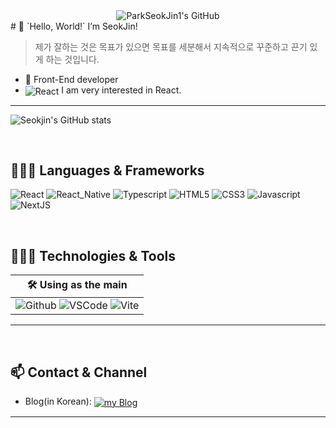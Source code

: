<div align=center> 
  <img align="center" src="https://capsule-render.vercel.app/api?type=waving&color=gradient&height=280&section=header&text=Park%20SeokJin&fontSize=84&customColorList=12,24&desc=Front-End%20Developer&fontAlignY=39&descAlignY=62&animation=fadeIn" alt="ParkSeokJin1's GitHub" />
</div>
# 👋 `Hello, World!` I’m SeokJin!

<br />

> 제가 잘하는 것은 목표가 있으면 목표를 세분해서 지속적으로 꾸준하고 끈기 있게 하는 것입니다.

- 🌱  Front-End developer 
-  <img align="center" src="https://img.shields.io/badge/React-61DAFB?logo=React&logoColor=black&style=flat" alt="React" /> I am very interested in React.

  
---
![Seokjin's GitHub stats](https://github-readme-stats.vercel.app/api?username=ParkSeokJin1&show_icons=true&theme=transparent)

  
<br />

## 🧑🏻‍💻 Languages & Frameworks

![React](https://img.shields.io/badge/React-61DAFB?logo=React&logoColor=black&style=for-the-badge)
![React_Native](https://img.shields.io/badge/React_Native-61DAFB?logo=React&logoColor=black&style=for-the-badge)
![Typescript](https://img.shields.io/badge/Typescript-3178C6?logo=Typescript&logoColor=white&style=for-the-badge)
![HTML5](https://img.shields.io/badge/HTML5-E34F26?logo=html5&logoColor=white&style=for-the-badge)
![CSS3](https://img.shields.io/badge/CSS3-1572B6?logo=CSS3&logoColor=white&style=for-the-badge)
![Javascript](https://img.shields.io/badge/Javascript-F7DF1E?logo=Javascript&logoColor=black&style=for-the-badge)
![NextJS](https://img.shields.io/badge/Next.js-000000?logo=Next.js&logoColor=white&style=for-the-badge)
<br />



<br />

## 🧑🏻‍🔧 Technologies & Tools


| 🛠️ Using as the main | 
| -------------------- |
| ![Github](https://img.shields.io/badge/Github-000000?logo=Github&logoColor=white&style=for-the-badge) ![VSCode](https://img.shields.io/badge/VS_Code-007ACC?logo=visualstudiocode&logoColor=white&style=for-the-badge) ![Vite](https://img.shields.io/badge/Vite-646CFF?logo=Vite&logoColor=white&style=for-the-badge) 

---

<br />

## 📫 Contact & Channel

- Blog(in Korean): <a href="https://blog.naver.com/skatksdml1">
  <img align="center" src="https://img.shields.io/badge/-Visit_My_Blog-000000?logo=Tistory&logoColor=white&style=for-the-badge" alt="my Blog" />
  </a>
  <br />

---


